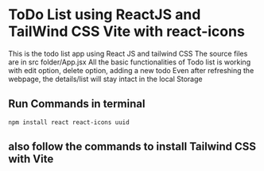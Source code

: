 # ToDo List using ReactJS and TailWind CSS Vite with react-icons
This is the todo list app using React JS and tailwind CSS
The source files are in src folder/App.jsx
All the basic functionalities of Todo list is working with edit option, delete option, adding a new todo
Even after refreshing the webpage, the details/list will stay intact in the local Storage
## Run Commands in terminal
```
npm install react react-icons uuid
```
## also follow the commands to install Tailwind CSS with Vite
